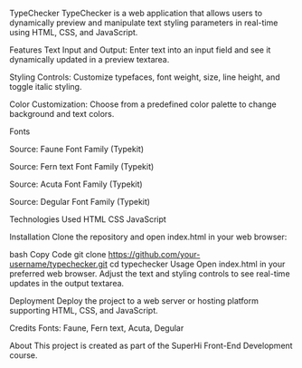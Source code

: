 TypeChecker
TypeChecker is a web application that allows users to dynamically preview and manipulate text styling parameters in real-time using HTML, CSS, and JavaScript.

Features
Text Input and Output: Enter text into an input field and see it dynamically updated in a preview textarea.

Styling Controls: Customize typefaces, font weight, size, line height, and toggle italic styling.

Color Customization: Choose from a predefined color palette to change background and text colors.

Fonts

Source: Faune Font Family (Typekit)

Source: Fern text Font Family (Typekit)

Source: Acuta Font Family (Typekit)

Source: Degular Font Family (Typekit)

Technologies Used
HTML
CSS
JavaScript

Installation
Clone the repository and open index.html in your web browser:

bash
Copy Code
git clone https://github.com/your-username/typechecker.git
cd typechecker
Usage
Open index.html in your preferred web browser. Adjust the text and styling controls to see real-time updates in the output textarea.

Deployment
Deploy the project to a web server or hosting platform supporting HTML, CSS, and JavaScript.

Credits
Fonts: Faune, Fern text, Acuta, Degular

About
This project is created as part of the SuperHi Front-End Development course.
